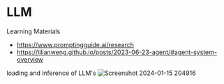 # LLM
Learning Materials

- https://www.promptingguide.ai/research
- https://lilianweng.github.io/posts/2023-06-23-agent/#agent-system-overview

loading and inference of LLM's
![Screenshot 2024-01-15 204916](https://github.com/ManojAthreya/LLM/assets/39020374/f0c0f1a8-a060-4ce9-8e2b-7f265451103c)
